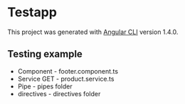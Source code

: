# Testapp

This project was generated with [Angular CLI](https://github.com/angular/angular-cli) version 1.4.0.

## Testing example

- Component - footer.component.ts
- Service GET - product.service.ts
- Pipe - pipes folder
- directives - directives folder